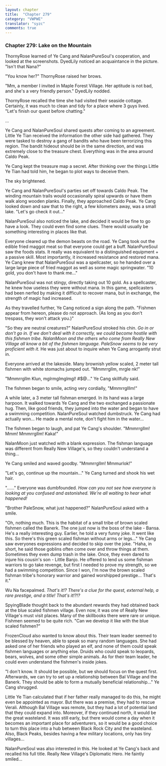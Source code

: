 ```yaml
---
layout: chapter
title:  "Chapter 279"
category: "VWPWE"
translator: "syzc"
comments: true
---
```


### Chapter 279: Lake on the Mountain

ThornyRose learned of Ye Cang and NalanPureSoul's cooperation, and looked at the screenshots. DyedLily noticed an acquaintance in the picture. "Isn't that Nana?"

"You know her?" ThornyRose raised her brows. 

"Mm, a member I invited in Maple Forest Village. Her aptitude is not bad, and she's a very friendly person." DyedLily nodded.

ThornyRose recalled the time she had visited their seaside cottage. Certainly, it was much to clean and tidy for a place where 3 guys lived. "Let's finish our quest before chatting."

...

Ye Cang and NalanPureSoul shared quests after coming to an agreement. Little Ye Tian received the information the other side had gathered. They were tasked to destroy a gang of bandits who have been terrorizing this region. The bandit hideout should be in the same direction, and was extremely close to the treasure chest. Everything was in the area around Caldo Peak.

Ye Cang kept the treasure map a secret. After thinking over the things Little Ye Tian had told him, he began to plot ways to deceive them.

The sky brightened.

Ye Cang and NalanPureSoul's parties set off towards Caldo Peak. The winding mountain trails would occasionally spiral upwards or have them walk along wooden planks. Finally, they approached Caldo Peak. Ye Cang looked down and saw that to the right, a few kilometers away, was a small lake. "Let's go check it out..."

NalanPureSoul also noticed the lake, and decided it would be fine to go have a look. They could even find some clues. There would usually be something interesting in places like that.

Everyone cleared up the demon beasts on the road. Ye Cang took out the edible fried maggot meat so that everyone could get a buff. NalanPureSoul saw the foods stats. It really was equivalent to a distinguished equipment + a passive skill. Most importantly, it increased resistance and restored mana. Ye Cang knew that NalanPureSoul was a spellcaster, so he handed over a large large piece of fried maggot as well as some magic springwater. "10 gold, you don't have to thank me..."

NalanPureSoul was not stingy, directly taking out 10 gold. As a spellcaster, he knew how useless they were without mana. In this game, spellcasters had been nerfed by making it difficult to recover mana, but in exchange, the strength of magic had increased.

As they travelled further, Ye Cang noticed a sign along the path. "Fishmen appear from hereon, please do not approach. (As long as you don't trespass, they won't attack you.)"

"So they are neutral creatures?" NalanPureSoul stroked his chin. *Go in or don't go in. If we don't deal with it correctly, we could become hostile with this fishmen tribe. NalanMoon and the others who come from Really New Village all know a bit of the fishmen language. PaleSnow seems to be very proficient with it.* He was just about to inquire when Ye Cang arrogantly strut in.

Everyone arrived at the lakeside. Many brownish yellow scaled, 2 meter tall fishmen with white stomachs jumped out. "Mmmrrgllm, mrgle nk!"

"Mmmrrgllm Klun, mglrmglmglmgl! #$@..." Ye Cang skillfully said.

The fishmen began to smile, acting very cordially, "Mmmrrglllm!"

A while later, a 3 meter tall fishman emerged. In its hand was a large harpoon. It walked towards Ye Cang and the two exchanged a passionate hug. Then, like good friends, they jumped into the water and began to have a swimming competition. NalanPureSoul watched dumbstruck. Ye Cang had actually won... He made a mental note, don't fight him in the water...

The fishmen began to laugh, and pat Ye Cang's shoulder. "Mmmrrgllm! Mmm! Mmmrrgllm! Kaka!"

NalanMoon just watched with a blank expression. The fishman language was different from Really New Village's, so they couldn't understand a thing...

Ye Cang smiled and waved goodby. "Mmmrrgllm! Mmmurlok!"

"Let's go, continue up the mountain..." Ye Cang turned and shook his wet hair.

"......" Everyone was dumbfounded. *How can you not see how everyone is looking at you confused and astonished. We're all waiting to hear what happened!*

"Brother PaleSnow, what just happened?" NalanPureSoul asked with a smile.

"Oh, nothing much. This is the habitat of a small tribe of brown scaled fishmen called the Banerk. The one just now is the boss of the lake - Bansa. He's a really interesting guy. Earlier, he told a very funny joke. It went like this. So there's this green scaled fishman without arms or legs..." Ye Cang saw everyones expressions and decided to skip over the joke. "Haha, in short, he said those goblins often come over and throw things at them. Sometimes they even dump trash in the lake. Once, they even dared to injure his cousin's son - Little Banjo. He offered to lend us some fishman warriors to go take revenge, but first I needed to prove my strength, so we had a swimming competition. Since I won, I'm now the brown scaled fishman tribe's honorary warrior and gained worshipped prestige... That's it."

Wu Na facepalmed. *That's it!? There's a clue for the quest, external help, a rare prestige, and a title! That's it!?!?*

SpyingBlade thought back to the abundant rewards they had obtained back at the blue scaled fishmen village. Even now, it was one of Really New Village's must visit places. Many of the skillbooks there were rare or unique. Fishmen seemed to be quite rich. "Can we develop it like with the blue scaled fishmen?"

FrozenCloud also wanted to know about this. Their team leader seemed to be blessed by heaven, able to speak so many random languages. She had asked one of her friends who played an elf, and none of them could speak fishmen languages or anything else. Druids who could speak to leopards, bears, wolves, and some other simple animals. As for their team leader, he could even understand the fishmen's inside jokes.

"I don't know. It should be possible, but we should focus on the quest first. Afterwards, we can try to set up a relationship between Bal Village and the Banerk. They should be able to form a mutually beneficial relationship..." Ye Cang shrugged.

Little Ye Tian calculated that if her father really managed to do this, he might even be appointed as mayor. But there was a premise, they had to rescue Verali. Although Bal Village was remote, but they had a lot of potential land that they could expand into. Moreover, if they continued north, it would be the great wasteland. It was still early, but there would come a day when it becomes an important place for adventurers, so it would be a good choice to turn this place into a hub between Black Rock City and the wasteland. Also, Black Peaks, besides having a few military locations, only has tiny villages...

NalanPureSoul was also interested in this. He looked at Ye Cang's back and recalled his full title. Really New Village's Diplomatic Hero. He faintly smiled...
